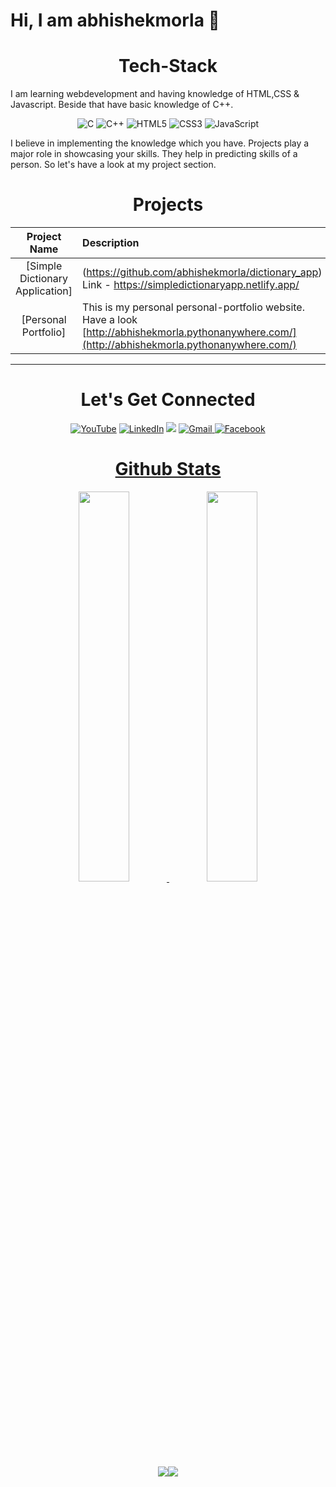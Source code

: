 # Hi, I am abhishekmorla 👋

<h1 align="center">Tech-Stack</h1>

I am learning webdevelopment and having knowledge of HTML,CSS & Javascript. Beside that have basic knowledge of C++.

<p align="center"> 
<img alt="C" src="https://img.shields.io/badge/c-%2300599C.svg?&style=for-the-badge&logo=c&logoColor=white" />
<img alt="C++" src="https://img.shields.io/badge/c++-%2300599C.svg?&style=for-the-badge&logo=c%2B%2B&ogoColor=white" />
<img alt="HTML5" src="https://img.shields.io/badge/html5-%23E34F26.svg?&style=for-the-badge&logo=html5&logoColor=white" />
 <img alt="CSS3" src="https://img.shields.io/badge/css3-%231572B6.svg?&style=for-the-badge&logo=css3&logoColor=white" />
 <img alt="JavaScript" src="https://img.shields.io/badge/javascript-%23323330.svg?&style=for-the-badge&logo=javascript&logoColor=%23F7DF1E" />
</p>

I believe in implementing the knowledge which you have. Projects play a major role in showcasing your skills. They help in predicting skills of a person. So let's have a look at my project section.

<h1 align="center">Projects</h1>




| Project Name      | Description | 
| :---:        |    :----   |  
| [Simple Dictionary Application] | (https://github.com/abhishekmorla/dictionary_app) Link - https://simpledictionaryapp.netlify.app/
| [Personal Portfolio]| This is my personal personal-portfolio website. Have a look [http://abhishekmorla.pythonanywhere.com/](http://abhishekmorla.pythonanywhere.com/) |

<hr>
<h1 align="center">Let's Get Connected</h1>

<div align="center">

<a  href="https://www.youtube.com/c/Abhishek7" target="_blank"><img alt="YouTube" src="https://img.shields.io/badge/Youtube-%23FF0000.svg?style=for-the-badge&logo=YouTube&logoColor=white" /></a>
<a  href="https://www.linkedin.com/in/abhishekmorla/" target="_blank"><img alt="LinkedIn" src="https://img.shields.io/badge/linkedin%20-%230077B5.svg?&style=for-the-badge&logo=linkedin&logoColor=white" /></a>
<a href="https://twitter.com/abhishekmorla" target="_blank"><img src="https://img.shields.io/badge/twitter-%2300acee.svg?&style=for-the-badge&logo=twitter&logoColor=white&alt=twitter" /></a>
<a href="mailto:abhishekmorla87@gmail.com"><img  alt="Gmail" src="https://img.shields.io/badge/Gmail-D14836?style=for-the-badge&logo=gmail&logoColor=white" /><a href="https://www.facebook.com/abhishek.1337/" target="_blank">
<img alt="Facebook" src="https://img.shields.io/badge/Facebook%20-%231877F2.svg?&style=for-the-badge&logo=Facebook&logoColor=white" />


</div>

<h1 align="center">Github Stats</h1>
 <div align="center" >
<img width="40%" src="https://github-readme-stats.vercel.app/api?username=abhishekmorla&show_icons=true&hide_border=true&title_color=fff&icon_color=fc531f&text_color=fff&bg_color=121212&include_all_commits=true"> <img width="40%" src="https://github-readme-stats.vercel.app/api/top-langs/?username=abhishekmorla&layout=compact">
</div> 
<div align="center">
 <img src="https://github-readme-streak-stats.herokuapp.com/?user=abhishekmorla&)"><img src="https://activity-graph.herokuapp.com/graph?username=abhishekmorla&bg_color=FFFFFF&color=000000&line=000000&point=00FF00"></div>
